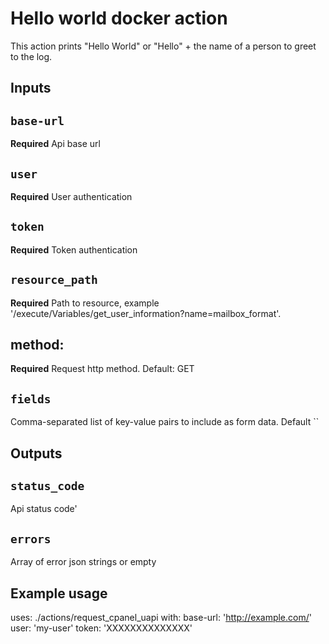 # Hello world docker action

This action prints "Hello World" or "Hello" + the name of a person to greet to the log.

## Inputs

## `base-url`
**Required** Api base url

## `user`
**Required** User authentication

## `token`
**Required** Token authentication

## `resource_path`
**Required** Path to resource, example '/execute/Variables/get_user_information?name=mailbox_format'.

## method:
**Required** Request http method. Default: GET

## `fields`
Comma-separated list of key-value pairs to include as form data. Default ``

## Outputs

## `status_code`
Api status code'

## `errors`
Array of error json strings or empty

## Example usage

uses: ./actions/request_cpanel_uapi
with:
  base-url: 'http://example.com/'
  user: 'my-user'
  token: 'XXXXXXXXXXXXXX'